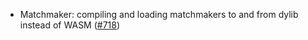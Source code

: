 - Matchmaker: compiling and loading matchmakers to and from dylib instead of
  WASM ([#718](https://github.com/anoma/anoma/pull/718))
